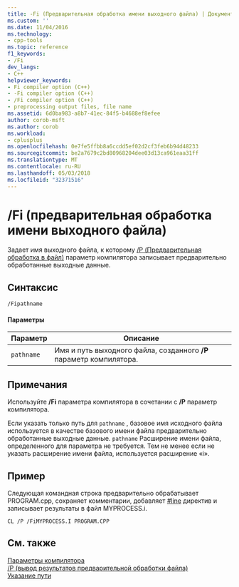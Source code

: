 ```yaml
---
title: -Fi (Предварительная обработка имени выходного файла) | Документы Microsoft
ms.custom: ''
ms.date: 11/04/2016
ms.technology:
- cpp-tools
ms.topic: reference
f1_keywords:
- /Fi
dev_langs:
- C++
helpviewer_keywords:
- Fi compiler option (C++)
- -Fi compiler option (C++)
- /Fi compiler option (C++)
- preprocessing output files, file name
ms.assetid: 6d0ba983-a8b7-41ec-84f5-b4688ef8efee
author: corob-msft
ms.author: corob
ms.workload:
- cplusplus
ms.openlocfilehash: 0e7fe5ffbb8a6ccdd5ef02d2cf3feb6b94d48233
ms.sourcegitcommit: be2a7679c2bd80968204dee03d13ca961eaa31ff
ms.translationtype: MT
ms.contentlocale: ru-RU
ms.lasthandoff: 05/03/2018
ms.locfileid: "32371516"
---
```

# <a name="fi-preprocess-output-file-name"></a>/Fi (предварительная обработка имени выходного файла)
Задает имя выходного файла, к которому [/P (Предварительная обработка в файл)](../../build/reference/p-preprocess-to-a-file.md) параметр компилятора записывает предварительно обработанные выходные данные.  
  
## <a name="syntax"></a>Синтаксис  
  
```  
/Fipathname  
```  
  
#### <a name="parameters"></a>Параметры  
  
|Параметр|Описание|  
|---------------|-----------------|  
|`pathname`|Имя и путь выходного файла, созданного **/P** параметр компилятора.|  
  
## <a name="remarks"></a>Примечания  
 Используйте **/Fi** параметра компилятора в сочетании с **/P** параметр компилятора.  
  
 Если указать только путь для `pathname` , базовое имя исходного файла используется в качестве базового имени файла предварительно обработанные выходные данные. `pathname` Расширение имени файла, определенного для параметра не требуется. Тем не менее если не указать расширение имени файла, используется расширение «i».  
  
## <a name="example"></a>Пример  
 Следующая командная строка предварительно обрабатывает PROGRAM.cpp, сохраняет комментарии, добавляет [#line](../../preprocessor/hash-line-directive-c-cpp.md) директив и записывает результаты в файл MYPROCESS.i.  
  
```  
CL /P /FiMYPROCESS.I PROGRAM.CPP  
```  
  
## <a name="see-also"></a>См. также  
 [Параметры компилятора](../../build/reference/compiler-options.md)   
 [/P (вывод результатов предварительной обработки файла)](../../build/reference/p-preprocess-to-a-file.md)   
 [Указание пути](../../build/reference/specifying-the-pathname.md)